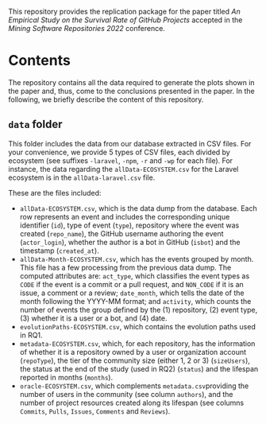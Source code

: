 This repository provides the replication package for the paper titled *An Empirical Study on the Survival Rate of GitHub Projects* accepted in the *Mining Software Repositories 2022* conference.

# Contents

The repository contains all the data required to generate the plots shown in the paper and, thus, come to the conclusions presented in the paper.
In the following, we briefly describe the content of this repository.

## `data` folder

This folder includes the data from our database extracted in CSV files.
For your convenience, we provide 5 types of CSV files, each divided by ecosystem (see suffixes `-laravel`, `-npm`, `-r` and `-wp` for each file). 
For instance, the data regarding the `allData-ECOSYSTEM.csv` for the Laravel ecosystem is in the `allData-laravel.csv` file.

These are the files included:

* `allData-ECOSYSTEM.csv`, which is the data dump from the database. Each row represents an event and includes the corresponding unique identifier (`id`), type of event (`type`), repository where the event was created (`repo_name`), the GitHub username authoring the event (`actor_login`), whether the author is a bot in GitHub (`isbot`) and the timestamp (`created_at`).
* `allData-Month-ECOSYSTEM.csv`, which has the events grouped by month.
This file has a few processing from the previous data dump.
The computed attributes are: `act_type`, which classifies the event types as `CODE` if the event is a commit or a pull request, and `NON_CODE` if it is an issue, a comment or a review; `date_month`, which tells the date of the month following the YYYY-MM format; and `activity`, which counts the number of events the group defined by the (1) repository, (2) event type, (3) whether it is a user or a bot, and (4) date.
* `evolutionPaths-ECOSYSTEM.csv`, which contains the evolution paths used in RQ1.
* `metadata-ECOSYSTEM.csv`, which, for each repository, has the information of whether it is a repository owned by a user or organization account (`repoType`), the tier of the community size (either 1, 2 or 3) (`sizeUsers`), the status at the end of the study (used in RQ2) (`status`) and the lifespan reported in months (`months`).
* `oracle-ECOSYSTEM.csv`, which complements `metadata.csv`providing the number of users in the community (see column `authors`), and the number of project resources created along its lifespan (see columns `Commits`, `Pulls`, `Issues`, `Comments` and `Reviews`).
